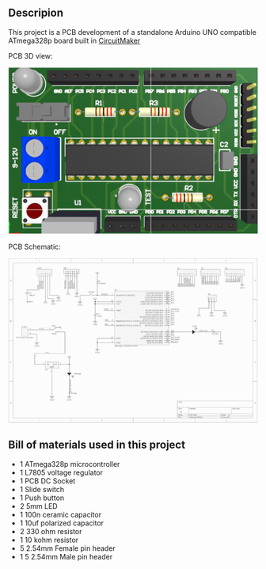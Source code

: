 ## Descripion
This project is a PCB development of a standalone Arduino UNO compatible ATmega328p board built in [CircuitMaker](https://workspace.circuitmaker.com/Projects/Details/Farid-Oubbati-2/Algduino-Stripped)

PCB 3D view:

![PCB 3D view](pics/3Dpcb.png)

PCB Schematic:

![PCB Schematic](pics/Schemaic.png)

## Bill of materials used in this project
* 1 ATmega328p microcontroller
* 1 L7805 voltage regulator
* 1 PCB DC Socket
* 1 Slide switch
* 1 Push button
* 2 5mm LED
* 1 100n ceramic capacitor
* 1 10uf polarized capacitor
* 2 330 ohm resistor
* 1 10 kohm resistor
* 5 2.54mm Female pin header
* 1 5 2.54mm Male pin header
